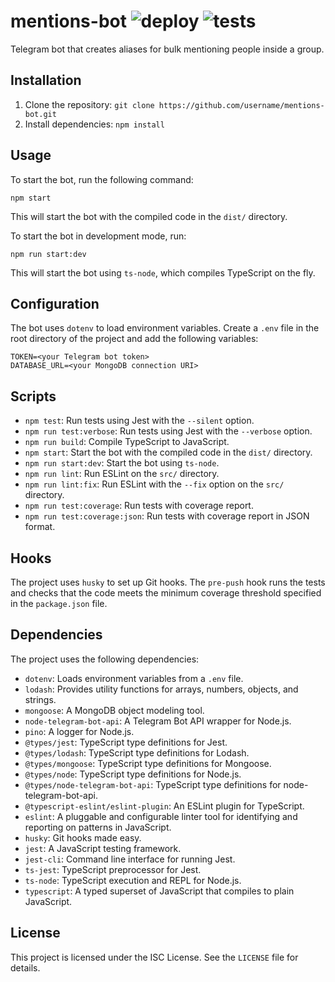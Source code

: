 # mentions-bot ![deploy](https://github.com/nickmaglowsch/mention_bot_telegram/actions/workflows/deploy.yml/badge.svg?event=push) ![tests](https://github.com/nickmaglowsch/mention_bot_telegram/actions/workflows/test.yml/badge.svg)

Telegram bot that creates aliases for bulk mentioning people inside a group.

## Installation

1. Clone the repository: `git clone https://github.com/username/mentions-bot.git`
2. Install dependencies: `npm install`

## Usage

To start the bot, run the following command:

``npm start``

This will start the bot with the compiled code in the `dist/` directory.

To start the bot in development mode, run:

``npm run start:dev``


This will start the bot using `ts-node`, which compiles TypeScript on the fly.

## Configuration

The bot uses `dotenv` to load environment variables. Create a `.env` file in the root directory of the project and add the following variables:

```
TOKEN=<your Telegram bot token>
DATABASE_URL=<your MongoDB connection URI>
```

## Scripts

- `npm test`: Run tests using Jest with the `--silent` option.
- `npm run test:verbose`: Run tests using Jest with the `--verbose` option.
- `npm run build`: Compile TypeScript to JavaScript.
- `npm start`: Start the bot with the compiled code in the `dist/` directory.
- `npm run start:dev`: Start the bot using `ts-node`.
- `npm run lint`: Run ESLint on the `src/` directory.
- `npm run lint:fix`: Run ESLint with the `--fix` option on the `src/` directory.
- `npm run test:coverage`: Run tests with coverage report.
- `npm run test:coverage:json`: Run tests with coverage report in JSON format.

## Hooks

The project uses `husky` to set up Git hooks. The `pre-push` hook runs the tests and checks that the code meets the minimum coverage threshold specified in the `package.json` file.

## Dependencies

The project uses the following dependencies:

- `dotenv`: Loads environment variables from a `.env` file.
- `lodash`: Provides utility functions for arrays, numbers, objects, and strings.
- `mongoose`: A MongoDB object modeling tool.
- `node-telegram-bot-api`: A Telegram Bot API wrapper for Node.js.
- `pino`: A logger for Node.js.
- `@types/jest`: TypeScript type definitions for Jest.
- `@types/lodash`: TypeScript type definitions for Lodash.
- `@types/mongoose`: TypeScript type definitions for Mongoose.
- `@types/node`: TypeScript type definitions for Node.js.
- `@types/node-telegram-bot-api`: TypeScript type definitions for node-telegram-bot-api.
- `@typescript-eslint/eslint-plugin`: An ESLint plugin for TypeScript.
- `eslint`: A pluggable and configurable linter tool for identifying and reporting on patterns in JavaScript.
- `husky`: Git hooks made easy.
- `jest`: A JavaScript testing framework.
- `jest-cli`: Command line interface for running Jest.
- `ts-jest`: TypeScript preprocessor for Jest.
- `ts-node`: TypeScript execution and REPL for Node.js.
- `typescript`: A typed superset of JavaScript that compiles to plain JavaScript.

## License

This project is licensed under the ISC License. See the `LICENSE` file for details.
